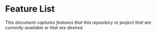 # Feature List

_This document captures features that this repository or project that are currently available or that are desired._
